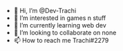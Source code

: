 - 👋 Hi, I’m @Dev-Trachi
- 👀 I’m interested in games n stuff
- 🌱 I’m currently learning web dev
- 💞️ I’m looking to collaborate on none
- 📫 How to reach me Trachi#2279

<!---
Dev-Trachi/Dev-Trachi is a ✨ special ✨ repository because its `README.md` (this file) appears on your GitHub profile.
You can click the Preview link to take a look at your changes.
--->

